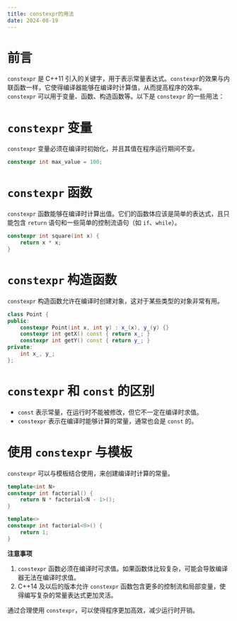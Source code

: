 ```yaml
---
title: constexpr的用法
date: 2024-08-19
---
```


# 前言

`constexpr` 是 C++11 引入的关键字，用于表示常量表达式。`constexpr`的效果与内联函数一样，它使得编译器能够在编译时计算值，从而提高程序的效率。`constexpr` 可以用于变量、函数、构造函数等。以下是 `constexpr` 的一些用法：

# `constexpr` 变量
`constexpr` 变量必须在编译时初始化，并且其值在程序运行期间不变。

```cpp
constexpr int max_value = 100;
```

# `constexpr` 函数
`constexpr` 函数能够在编译时计算出值。它们的函数体应该是简单的表达式，且只能包含 `return` 语句和一些简单的控制流语句（如 `if`、`while`）。

```cpp
constexpr int square(int x) {
    return x * x;
}
```

# `constexpr` 构造函数
`constexpr` 构造函数允许在编译时创建对象，这对于某些类型的对象非常有用。

```cpp
class Point {
public:
    constexpr Point(int x, int y) : x_(x), y_(y) {}
    constexpr int getX() const { return x_; }
    constexpr int getY() const { return y_; }
private:
    int x_, y_;
};
```

# `constexpr` 和 `const` 的区别
- `const` 表示常量，在运行时不能被修改，但它不一定在编译时求值。
- `constexpr` 表示在编译时能够计算的常量，通常也会是 `const` 的。

# 使用 `constexpr` 与模板
`constexpr` 可以与模板结合使用，来创建编译时计算的常量。

```cpp
template<int N>
constexpr int factorial() {
    return N * factorial<N - 1>();
}

template<>
constexpr int factorial<0>() {
    return 1;
}
```

**注意事项**

1. `constexpr` 函数必须在编译时可求值。如果函数体比较复杂，可能会导致编译器无法在编译时求值。
2. C++14 及以后的版本允许 `constexpr` 函数包含更多的控制流和局部变量，使得编写复杂的常量表达式更加灵活。

通过合理使用 `constexpr`，可以使得程序更加高效，减少运行时开销。